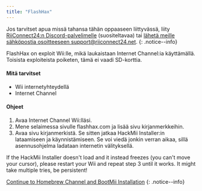 ```yaml
---
title: "FlashHax"
---
```


Jos tarvitset apua missä tahansa tähän oppaaseen liittyvässä, liity [RiiConnect24:n Discord-palvelimelle](https://discord.gg/b4Y7jfD) (suositeltavaa) tai [ lähetä meille sähköpostia osoitteeseen support@riiconnect24.net](mailto:support@riiconnect24.net).
{: .notice--info}

FlashHax on exploit Wii:lle, mikä laukaistaan Internet Channel:ia käyttämällä. Toisista exploiteista poiketen, tämä ei vaadi SD-korttia.

#### Mitä tarvitset

- Wii internetyhteydellä
- Internet Channel

#### Ohjeet

1. Avaa Internet Channel Wii:lläsi.
2. Mene selaimessa sivulle flashhax.com ja lisää sivu kirjanmerkkeihin.
3. Avaa sivu kirjanmerkistä. Se sitten jatkaa HackMii Installer:in lataamiseen ja käynnistämiseen. Se voi viedä jonkin verran aikaa, sillä asennusohjelma ladataan internetin välityksellä.

If the HackMii Installer doesn't load and it instead freezes (you can't move your cursor), please restart your Wii and repeat step 3 until it works. It might take multiple tries, be persistent!

[Continue to Homebrew Channel and BootMii Installation](hbc)
{: .notice--info}
